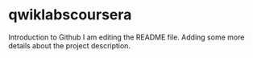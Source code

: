 # qwiklabscoursera
Introduction to Github
I am editing the README file. Adding some more details about the project description.

